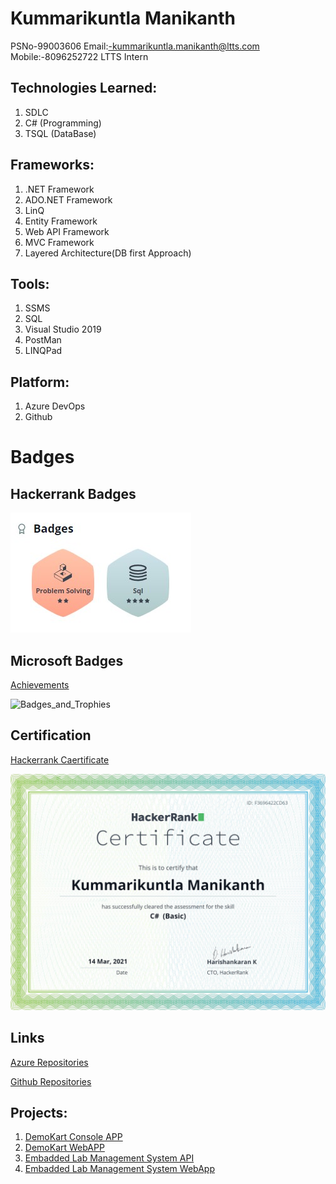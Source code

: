 # Kummarikuntla Manikanth
PSNo-99003606
Email:-kummarikuntla.manikanth@ltts.com
Mobile:-8096252722
LTTS Intern

## Technologies Learned:

1. SDLC 
2. C# (Programming) 
3. TSQL (DataBase) 

## Frameworks:

1. .NET Framework
2. ADO.NET Framework 
3. LinQ 
4. Entity Framework 
5. Web API Framework 
6. MVC Framework 
7. Layered Architecture(DB first Approach) 

## Tools:

1. SSMS 
2. SQL 
3. Visual Studio 2019 
4. PostMan 
5. LINQPad

## Platform:

1. Azure DevOps 
2. Github 

# Badges

## Hackerrank Badges
![Capture](https://github.com/99003606/Profile/blob/main/New%20folder/hacker%20Rank.jpg)

## Microsoft Badges 
[Achievements](https://docs.microsoft.com/en-us/users/96957649/achievements)

![Badges_and_Trophies](https://user-images.githubusercontent.com/78849691/111939361-15f49000-8af2-11eb-913a-7bbb5ff89d38.JPG)

## Certification

[Hackerrank Caertificate](https://www.hackerrank.com/certificates/f3696422cd63)

![hackerRankC#](https://github.com/99003606/Profile/blob/main/New%20folder/CT.png)

## Links

[Azure Repositories](https://dev.azure.com/kummarikuntlamanikanth)

[Github Repositories](https://github.com/99003606?tab=repositories)

## Projects:

1.  [DemoKart Console APP](https://dev.azure.com/rishabhsoni0145/99003508_DemoKart_App)
2.  [DemoKart WebAPP](https://dev.azure.com/rishabhsoni0145/99003508_DemoKart_WebApp)
3.  [Embadded Lab Management System API](https://dev.azure.com/rishabhsoni0145/99003808_Emb_Lab_Mgmt)
4.  [Embadded Lab Management System WebApp](https://dev.azure.com/rishabhsoni0145/99003508_Embd_Lab_Mgnt_MVC)
